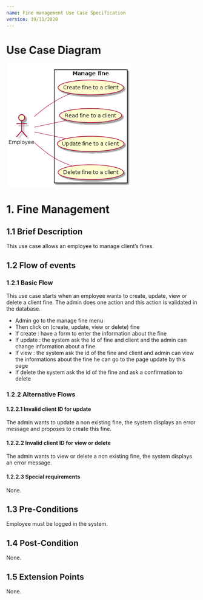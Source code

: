 ```yaml
---
name: Fine management Use Case Specification
version: 19/11/2020
---
```


# Use Case Diagram

![Use Case Diagram](./fine-crud.png)

# 1. Fine Management

## 1.1 Brief Description

This use case allows an employee to manage client’s fines. 

## 1.2 Flow of events

### 1.2.1 Basic Flow

This use case starts when an employee wants to create, update, view or delete a client fine.
The admin does one action and this action is validated in the database.

* Admin go to the manage fine menu
* Then click on (create, update, view or delete) fine 
* If create : have a form to enter the information about the fine 
* If update : the system ask the Id of fine and client and the admin can change information about a fine 
* If view : the system ask the id of the fine and client and admin can view the informations about the fine he can go to the page update by this page 
* If delete the system ask the id of the fine and ask a confirmation to delete

### 1.2.2 Alternative Flows

#### 1.2.2.1 Invalid client ID for update

The admin wants to update a non existing fine, the system displays an error message and proposes to create this fine.

#### 1.2.2.2 Invalid client ID for view or delete

The admin wants to view or delete a non existing fine, the system displays an error message.

#### 1.2.2.3 Special requirements

None.

## 1.3 Pre-Conditions

Employee must be logged in the system.

## 1.4 Post-Condition

None.

## 1.5 Extension Points

None.
